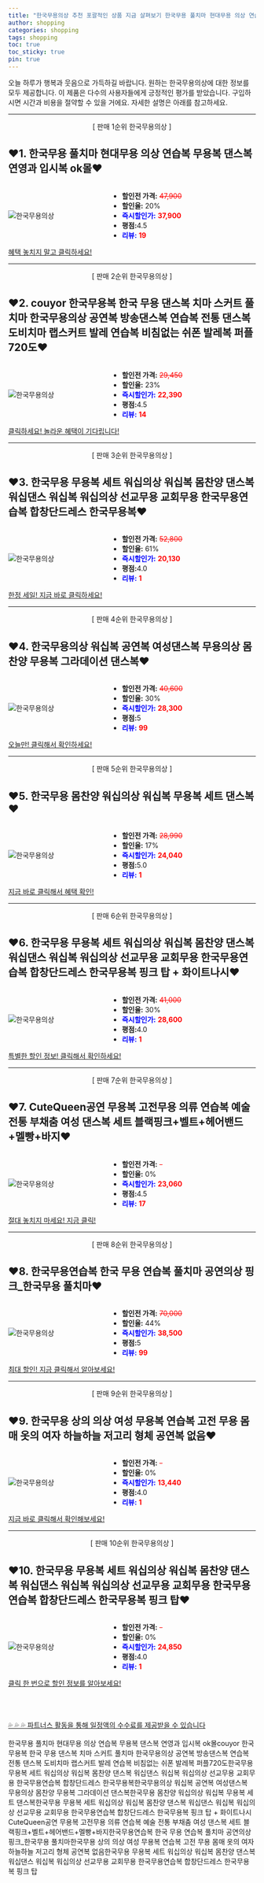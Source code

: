 ```yaml
---
title: "한국무용의상 추천 포괄적인 상품 지금 살펴보기 한국무용 풀치마 현대무용 의상 연습복"
author: shopping
categories: shopping
tags: shopping
toc: true
toc_sticky: true
pin: true
---
```

오늘 하루가 행복과 웃음으로 가득하길 바랍니다. 원하는 한국무용의상에 대한 정보를 모두 제공합니다. 이 제품은 다수의 사용자들에게 긍정적인 평가를 받았습니다. 구입하시면 시간과 비용을 절약할 수 있을 거에요. 자세한 설명은 아래를 참고하세요.

---
<p class="toplist" style="margin: 0 auto; display: block; width: fit-content;">[ 판매 1순위 한국무용의상 ]</p>

<h2><strong>❤️1. 한국무용 풀치마 현대무용 의상 연습복 무용복 댄스복 연영과 입시복 ok몰❤️</strong></h2>

<div style="display: flex; align-items: center;">
    <div style="flex: 0.4;">
        <img src="https://thumbnail9.coupangcdn.com/thumbnails/remote/230x230ex/image/vendor_inventory/1f08/717f7d0b9d283305cd4cf140c4c9ecda78caa785a2e69e4fea45715729bd.jpg" alt="한국무용의상" style="max-width: 100%;">
    </div>
    <div style="flex: 0.6; margin-left: 10px;">
        <ul>
            <li><strong>할인전 가격:</strong> <del style="color: red;">47,900</del></li>
            <li><strong>할인율:</strong> 20%</li>
            <li><span style='color:blue'><strong>즉시할인가:</strong></span> <span style='color:red'><strong>37,900</strong></span></li>
            <li><strong>평점:</strong>4.5</li>
            <li><span style='color:blue'><strong>리뷰:</strong></span> <span style='color:red'><strong>19</strong></span></li>
        </ul>
    </div>
</div>
<div class="center">
    <a href="https://selin100587001.github.io?lptag=AF9450613&subid=githubio&pageKey=7643977100&traceid=V0-153&itemId=20319702096&vendorItemId=87405142151" class="myButton">
        혜택 놓치지 말고 클릭하세요!
    </a>
</div>


---
<p class="toplist" style="margin: 0 auto; display: block; width: fit-content;">[ 판매 2순위 한국무용의상 ]</p>

<h2><strong>❤️2. couyor 한국무용복 한국 무용 댄스복 치마 스커트 풀치마 한국무용의상 공연복 방송댄스복 연습복 전통 댄스복 도비치마 랩스커트 발레 연습복 비침없는 쉬폰 발레복 퍼플720도❤️</strong></h2>

<div style="display: flex; align-items: center;">
    <div style="flex: 0.4;">
        <img src="https://thumbnail8.coupangcdn.com/thumbnails/remote/230x230ex/image/vendor_inventory/bc06/15f9aea692c49f5c7ab97c8ec47379220e0239b905f34c2ab4b74ced5d45.jpg" alt="한국무용의상" style="max-width: 100%;">
    </div>
    <div style="flex: 0.6; margin-left: 10px;">
        <ul>
            <li><strong>할인전 가격:</strong> <del style="color: red;">29,450</del></li>
            <li><strong>할인율:</strong> 23%</li>
            <li><span style='color:blue'><strong>즉시할인가:</strong></span> <span style='color:red'><strong>22,390</strong></span></li>
            <li><strong>평점:</strong>4.5</li>
            <li><span style='color:blue'><strong>리뷰:</strong></span> <span style='color:red'><strong>14</strong></span></li>
        </ul>
    </div>
</div>
<div class="center">
    <a href="https://selin100587001.github.io?lptag=AF9450613&subid=githubio&pageKey=6540623492&traceid=V0-153&itemId=14560632985&vendorItemId=81802906978" class="myButton">
        클릭하세요! 놀라운 혜택이 기다립니다!
    </a>
</div>


---
<p class="toplist" style="margin: 0 auto; display: block; width: fit-content;">[ 판매 3순위 한국무용의상 ]</p>

<h2><strong>❤️3. 한국무용 무용복 세트 워십의상 워십복 몸찬양 댄스복 워십댄스 워십복 워십의상 선교무용 교회무용 한국무용연습복 합창단드레스 한국무용복❤️</strong></h2>

<div style="display: flex; align-items: center;">
    <div style="flex: 0.4;">
        <img src="https://thumbnail7.coupangcdn.com/thumbnails/remote/230x230ex/image/vendor_inventory/f0b1/528b646f25c79ed0d31f8b70ec5e2d759b6b8643888a969a98e7469fad7e.jpg" alt="한국무용의상" style="max-width: 100%;">
    </div>
    <div style="flex: 0.6; margin-left: 10px;">
        <ul>
            <li><strong>할인전 가격:</strong> <del style="color: red;">52,800</del></li>
            <li><strong>할인율:</strong> 61%</li>
            <li><span style='color:blue'><strong>즉시할인가:</strong></span> <span style='color:red'><strong>20,130</strong></span></li>
            <li><strong>평점:</strong>4.0</li>
            <li><span style='color:blue'><strong>리뷰:</strong></span> <span style='color:red'><strong>1</strong></span></li>
        </ul>
    </div>
</div>
<div class="center">
    <a href="https://selin100587001.github.io?lptag=AF9450613&subid=githubio&pageKey=7726360733&traceid=V0-153&itemId=20749872348&vendorItemId=90492158825" class="myButton">
        한정 세일! 지금 바로 클릭하세요!
    </a>
</div>


---
<p class="toplist" style="margin: 0 auto; display: block; width: fit-content;">[ 판매 4순위 한국무용의상 ]</p>

<h2><strong>❤️4. 한국무용의상 워십복 공연복 여성댄스복 무용의상 몸찬양 무용복 그라데이션 댄스복❤️</strong></h2>

<div style="display: flex; align-items: center;">
    <div style="flex: 0.4;">
        <img src="https://thumbnail8.coupangcdn.com/thumbnails/remote/230x230ex/image/vendor_inventory/2409/ac31b68eb4d7b0e73c2ba80fba48e2c16428b064969dd2fe18c36d911fff.jpg" alt="한국무용의상" style="max-width: 100%;">
    </div>
    <div style="flex: 0.6; margin-left: 10px;">
        <ul>
            <li><strong>할인전 가격:</strong> <del style="color: red;">40,600</del></li>
            <li><strong>할인율:</strong> 30%</li>
            <li><span style='color:blue'><strong>즉시할인가:</strong></span> <span style='color:red'><strong>28,300</strong></span></li>
            <li><strong>평점:</strong>5</li>
            <li><span style='color:blue'><strong>리뷰:</strong></span> <span style='color:red'><strong>99</strong></span></li>
        </ul>
    </div>
</div>
<div class="center">
    <a href="https://selin100587001.github.io?lptag=AF9450613&subid=githubio&pageKey=7767204515&traceid=V0-153&itemId=20959920798&vendorItemId=90136124093" class="myButton">
        오늘만! 클릭해서 확인하세요!
    </a>
</div>


---
<p class="toplist" style="margin: 0 auto; display: block; width: fit-content;">[ 판매 5순위 한국무용의상 ]</p>

<h2><strong>❤️5. 한국무용 몸찬양 워십의상 워십복 무용복 세트 댄스복❤️</strong></h2>

<div style="display: flex; align-items: center;">
    <div style="flex: 0.4;">
        <img src="https://thumbnail8.coupangcdn.com/thumbnails/remote/230x230ex/image/vendor_inventory/f94c/7872905f9129de09544bad8da9c24bfdbd040b5787c1fd935de217b546d6.jpg" alt="한국무용의상" style="max-width: 100%;">
    </div>
    <div style="flex: 0.6; margin-left: 10px;">
        <ul>
            <li><strong>할인전 가격:</strong> <del style="color: red;">28,990</del></li>
            <li><strong>할인율:</strong> 17%</li>
            <li><span style='color:blue'><strong>즉시할인가:</strong></span> <span style='color:red'><strong>24,040</strong></span></li>
            <li><strong>평점:</strong>5.0</li>
            <li><span style='color:blue'><strong>리뷰:</strong></span> <span style='color:red'><strong>1</strong></span></li>
        </ul>
    </div>
</div>
<div class="center">
    <a href="https://selin100587001.github.io?lptag=AF9450613&subid=githubio&pageKey=7155225246&traceid=V0-153&itemId=17996900448&vendorItemId=90738421735" class="myButton">
        지금 바로 클릭해서 혜택 확인!
    </a>
</div>


---
<p class="toplist" style="margin: 0 auto; display: block; width: fit-content;">[ 판매 6순위 한국무용의상 ]</p>

<h2><strong>❤️6. 한국무용 무용복 세트 워십의상 워십복 몸찬양 댄스복 워십댄스 워십복 워십의상 선교무용 교회무용 한국무용연습복 합창단드레스 한국무용복 핑크 탑 + 화이트나시❤️</strong></h2>

<div style="display: flex; align-items: center;">
    <div style="flex: 0.4;">
        <img src="https://thumbnail6.coupangcdn.com/thumbnails/remote/230x230ex/image/vendor_inventory/4068/abdd52aef45837f319dd40ee2c1f9d1022ada09c3ee9416b503be7a4da02.jpg" alt="한국무용의상" style="max-width: 100%;">
    </div>
    <div style="flex: 0.6; margin-left: 10px;">
        <ul>
            <li><strong>할인전 가격:</strong> <del style="color: red;">41,000</del></li>
            <li><strong>할인율:</strong> 30%</li>
            <li><span style='color:blue'><strong>즉시할인가:</strong></span> <span style='color:red'><strong>28,600</strong></span></li>
            <li><strong>평점:</strong>4.0</li>
            <li><span style='color:blue'><strong>리뷰:</strong></span> <span style='color:red'><strong>1</strong></span></li>
        </ul>
    </div>
</div>
<div class="center">
    <a href="https://selin100587001.github.io?lptag=AF9450613&subid=githubio&pageKey=7726360733&traceid=V0-153&itemId=20749872354&vendorItemId=87820213038" class="myButton">
        특별한 할인 정보! 클릭해서 확인하세요!
    </a>
</div>


---
<p class="toplist" style="margin: 0 auto; display: block; width: fit-content;">[ 판매 7순위 한국무용의상 ]</p>

<h2><strong>❤️7. CuteQueen공연 무용복 고전무용 의류 연습복 예술 전통 부채춤 여성 댄스복 세트 블랙핑크+벨트+헤어밴드+멜빵+바지❤️</strong></h2>

<div style="display: flex; align-items: center;">
    <div style="flex: 0.4;">
        <img src="https://thumbnail8.coupangcdn.com/thumbnails/remote/230x230ex/image/vendor_inventory/a722/4f8067ca72af9483ff129bfad905584e68e40b4f17a1b433c5ad50314a7b.jpg" alt="한국무용의상" style="max-width: 100%;">
    </div>
    <div style="flex: 0.6; margin-left: 10px;">
        <ul>
            <li><strong>할인전 가격:</strong> <del style="color: red;">-</del></li>
            <li><strong>할인율:</strong> 0%</li>
            <li><span style='color:blue'><strong>즉시할인가:</strong></span> <span style='color:red'><strong>23,060</strong></span></li>
            <li><strong>평점:</strong>4.5</li>
            <li><span style='color:blue'><strong>리뷰:</strong></span> <span style='color:red'><strong>17</strong></span></li>
        </ul>
    </div>
</div>
<div class="center">
    <a href="https://selin100587001.github.io?lptag=AF9450613&subid=githubio&pageKey=7580214831&traceid=V0-153&itemId=20008739994&vendorItemId=88423231952" class="myButton">
        절대 놓치지 마세요! 지금 클릭!
    </a>
</div>


---
<p class="toplist" style="margin: 0 auto; display: block; width: fit-content;">[ 판매 8순위 한국무용의상 ]</p>

<h2><strong>❤️8. 한국무용연습복 한국 무용 연습복 풀치마 공연의상 핑크_한국무용 풀치마❤️</strong></h2>

<div style="display: flex; align-items: center;">
    <div style="flex: 0.4;">
        <img src="https://thumbnail8.coupangcdn.com/thumbnails/remote/230x230ex/image/vendor_inventory/9a8b/5167370c1868fe78c53d257f65e22887dac38bc0b88419115f1b6a64094f.png" alt="한국무용의상" style="max-width: 100%;">
    </div>
    <div style="flex: 0.6; margin-left: 10px;">
        <ul>
            <li><strong>할인전 가격:</strong> <del style="color: red;">70,000</del></li>
            <li><strong>할인율:</strong> 44%</li>
            <li><span style='color:blue'><strong>즉시할인가:</strong></span> <span style='color:red'><strong>38,500</strong></span></li>
            <li><strong>평점:</strong>5</li>
            <li><span style='color:blue'><strong>리뷰:</strong></span> <span style='color:red'><strong>99</strong></span></li>
        </ul>
    </div>
</div>
<div class="center">
    <a href="https://selin100587001.github.io?lptag=AF9450613&subid=githubio&pageKey=7807081919&traceid=V0-153&itemId=21162775052&vendorItemId=88224280695" class="myButton">
        최대 할인! 지금 클릭해서 알아보세요!
    </a>
</div>


---
<p class="toplist" style="margin: 0 auto; display: block; width: fit-content;">[ 판매 9순위 한국무용의상 ]</p>

<h2><strong>❤️9. 한국무용 상의 의상 여성 무용복 연습복 고전 무용 몸매 옷의 여자 하늘하늘 저고리 형체 공연복 없음❤️</strong></h2>

<div style="display: flex; align-items: center;">
    <div style="flex: 0.4;">
        <img src="https://thumbnail6.coupangcdn.com/thumbnails/remote/230x230ex/image/vendor_inventory/a02a/95b54b79974e40b4263496cc3ec545a65f64309478bae32446259b96eb23.jpg" alt="한국무용의상" style="max-width: 100%;">
    </div>
    <div style="flex: 0.6; margin-left: 10px;">
        <ul>
            <li><strong>할인전 가격:</strong> <del style="color: red;">-</del></li>
            <li><strong>할인율:</strong> 0%</li>
            <li><span style='color:blue'><strong>즉시할인가:</strong></span> <span style='color:red'><strong>13,440</strong></span></li>
            <li><strong>평점:</strong>4.0</li>
            <li><span style='color:blue'><strong>리뷰:</strong></span> <span style='color:red'><strong>1</strong></span></li>
        </ul>
    </div>
</div>
<div class="center">
    <a href="https://selin100587001.github.io?lptag=AF9450613&subid=githubio&pageKey=7658689328&traceid=V0-153&itemId=20397814563&vendorItemId=90784354026" class="myButton">
        지금 바로 클릭해서 확인해보세요!
    </a>
</div>


---
<p class="toplist" style="margin: 0 auto; display: block; width: fit-content;">[ 판매 10순위 한국무용의상 ]</p>

<h2><strong>❤️10. 한국무용 무용복 세트 워십의상 워십복 몸찬양 댄스복 워십댄스 워십복 워십의상 선교무용 교회무용 한국무용연습복 합창단드레스 한국무용복 핑크 탑❤️</strong></h2>

<div style="display: flex; align-items: center;">
    <div style="flex: 0.4;">
        <img src="https://thumbnail6.coupangcdn.com/thumbnails/remote/230x230ex/image/vendor_inventory/57d7/dc47078764d96f260c5ae525b34b7b8d2f20e20cfb21607f64ef34d83ec3.jpg" alt="한국무용의상" style="max-width: 100%;">
    </div>
    <div style="flex: 0.6; margin-left: 10px;">
        <ul>
            <li><strong>할인전 가격:</strong> <del style="color: red;">-</del></li>
            <li><strong>할인율:</strong> 0%</li>
            <li><span style='color:blue'><strong>즉시할인가:</strong></span> <span style='color:red'><strong>24,850</strong></span></li>
            <li><strong>평점:</strong>4.0</li>
            <li><span style='color:blue'><strong>리뷰:</strong></span> <span style='color:red'><strong>1</strong></span></li>
        </ul>
    </div>
</div>
<div class="center">
    <a href="https://selin100587001.github.io?lptag=AF9450613&subid=githubio&pageKey=7726360733&traceid=V0-153&itemId=20749872329&vendorItemId=90720926732" class="myButton">
        클릭 한 번으로 할인 정보를 알아보세요!
    </a>
</div>

<br><br><br>[💦 💦 💦 파트너스 활동을 통해 일정액의 수수료를 제공받을 수 있습니다](https://link.coupang.com/a/bcpT2c)<br><br>한국무용 풀치마 현대무용 의상 연습복 무용복 댄스복 연영과 입시복 ok몰couyor 한국무용복 한국 무용 댄스복 치마 스커트 풀치마 한국무용의상 공연복 방송댄스복 연습복 전통 댄스복 도비치마 랩스커트 발레 연습복 비침없는 쉬폰 발레복 퍼플720도한국무용 무용복 세트 워십의상 워십복 몸찬양 댄스복 워십댄스 워십복 워십의상 선교무용 교회무용 한국무용연습복 합창단드레스 한국무용복한국무용의상 워십복 공연복 여성댄스복 무용의상 몸찬양 무용복 그라데이션 댄스복한국무용 몸찬양 워십의상 워십복 무용복 세트 댄스복한국무용 무용복 세트 워십의상 워십복 몸찬양 댄스복 워십댄스 워십복 워십의상 선교무용 교회무용 한국무용연습복 합창단드레스 한국무용복 핑크 탑 + 화이트나시CuteQueen공연 무용복 고전무용 의류 연습복 예술 전통 부채춤 여성 댄스복 세트 블랙핑크+벨트+헤어밴드+멜빵+바지한국무용연습복 한국 무용 연습복 풀치마 공연의상 핑크_한국무용 풀치마한국무용 상의 의상 여성 무용복 연습복 고전 무용 몸매 옷의 여자 하늘하늘 저고리 형체 공연복 없음한국무용 무용복 세트 워십의상 워십복 몸찬양 댄스복 워십댄스 워십복 워십의상 선교무용 교회무용 한국무용연습복 합창단드레스 한국무용복 핑크 탑